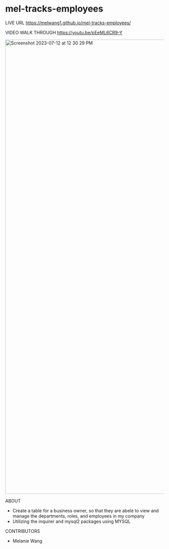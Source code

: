 # mel-tracks-employees

LIVE URL
https://melwang1.github.io/mel-tracks-employees/

VIDEO WALK THROUGH
https://youtu.be/pEeML6CR9-Y 

<img width="1440" alt="Screenshot 2023-07-12 at 12 30 29 PM" src="https://github.com/melwang1/mel-tracks-employees/assets/126200765/11f595fc-12f2-43cf-8988-27b1612ef409">


ABOUT
- Create a table for a business owner, so that they are abele to view and manage the departments, roles, and employees in my company
- Utilizing the inquirer and mysql2 packages using MYSQL

CONTRIBUTORS
- Melanie Wang
